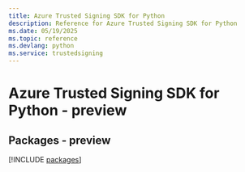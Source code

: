 ```yaml
---
title: Azure Trusted Signing SDK for Python
description: Reference for Azure Trusted Signing SDK for Python
ms.date: 05/19/2025
ms.topic: reference
ms.devlang: python
ms.service: trustedsigning
---
```

# Azure Trusted Signing SDK for Python - preview
## Packages - preview
[!INCLUDE [packages](trusted-signing-index.md)]